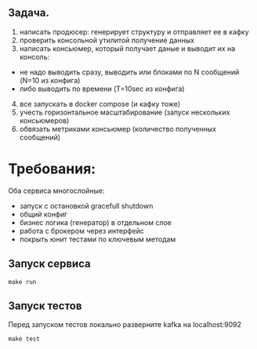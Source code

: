 ## Задача.

1. написать продюсер:
   генерирует структуру и отправляет ее в кафку
2. проверить консольной утилитой получение данных
3. написать консьюмер, который получает даные и выводит их на консоль:
- не надо выводить сразу, выводить или блоками по N сообщений (N=10 из конфига)
- либо выводить по времени (T=10sec из конфига)
4. все запускать в docker compose (и кафку тоже)
5. учесть горизонтальное масштабирование (запуск нескольких консьюмеров)
6. обвязать метриками консьюмер (количество полученных сообщений)

# Требования:
Оба сервиса многослойные:

- запуск с остановкой gracefull shutdown
- общий конфиг
- бизнес логика (генератор) в отдельном слое
- работа с брокером через интерфейс
- покрыть юнит тестами по ключевым методам

## Запуск сервиса

```make run```

## Запуск тестов
Перед запуском тестов локально разверните kafka на localhost:9092

```make test```